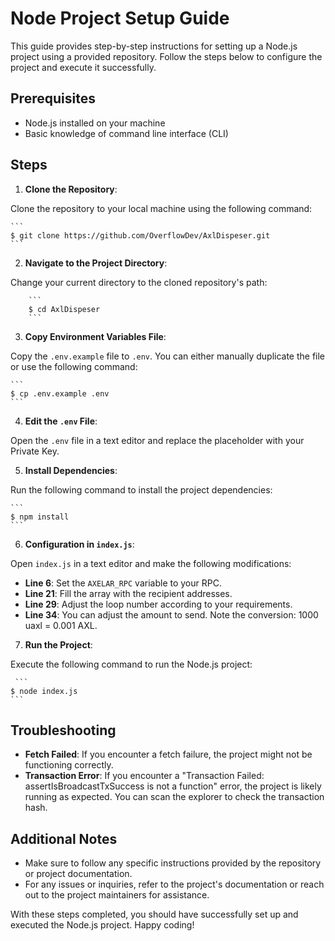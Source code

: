# Node Project Setup Guide

This guide provides step-by-step instructions for setting up a Node.js project using a provided repository. Follow the steps below to configure the project and execute it successfully.

## Prerequisites

- Node.js installed on your machine
- Basic knowledge of command line interface (CLI)

## Steps

1. **Clone the Repository**: 

Clone the repository to your local machine using the following command:

    ```
    $ git clone https://github.com/OverflowDev/AxlDispeser.git
    ```


2. **Navigate to the Project Directory**: 

Change your current directory to the cloned repository's path:

        ```
        $ cd AxlDispeser
        ```


3. **Copy Environment Variables File**:

Copy the `.env.example` file to `.env`. You can either manually duplicate the file or use the following command:

    ```
    $ cp .env.example .env
    ```



4. **Edit the `.env` File**:

Open the `.env` file in a text editor and replace the placeholder with your Private Key.


5. **Install Dependencies**:

Run the following command to install the project dependencies:

    ```
    $ npm install
    ```



6. **Configuration in `index.js`**:

Open `index.js` in a text editor and make the following modifications:

- **Line 6**: Set the `AXELAR_RPC` variable to your RPC.
- **Line 21**: Fill the array with the recipient addresses.
- **Line 29**: Adjust the loop number according to your requirements.
- **Line 34**: You can adjust the amount to send. Note the conversion: 1000 uaxl = 0.001 AXL.

7. **Run the Project**:

Execute the following command to run the Node.js project:

     ```
    $ node index.js
    ```




## Troubleshooting

- **Fetch Failed**: If you encounter a fetch failure, the project might not be functioning correctly. 
- **Transaction Error**: If you encounter a "Transaction Failed: assertIsBroadcastTxSuccess is not a function" error, the project is likely running as expected. You can scan the explorer to check the transaction hash.

## Additional Notes

- Make sure to follow any specific instructions provided by the repository or project documentation.
- For any issues or inquiries, refer to the project's documentation or reach out to the project maintainers for assistance.

With these steps completed, you should have successfully set up and executed the Node.js project. Happy coding!
